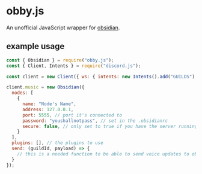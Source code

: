 # obby.js

An unofficial JavaScript wrapper for [obsidian](https://github.com/mixtape-bot/obsidian).

## example usage

```js
const { Obsidian } = require("obby.js");
const { Client, Intents } = require("discord.js");

const client = new Client({ ws: { intents: new Intents().add("GUILDS").add("GUILD_MESSAGES").add("GUILD_VOICE_STATES") } });

client.music = new Obsidian({
  nodes: [
    {
      name: "Node's Name",
      address: 127.0.0.1,
      port: 5555, // port it's connected to
      password: "youshallnotpass", // set in the .obsidianrc
      secure: false, // only set to true if you have the server running with https
    }
  ],
  plugins: [], // the plugins to use
  send: (guildId, payload) => {
    // this is a needed function to be able to send voice updates to obsdian
  }
});
```

